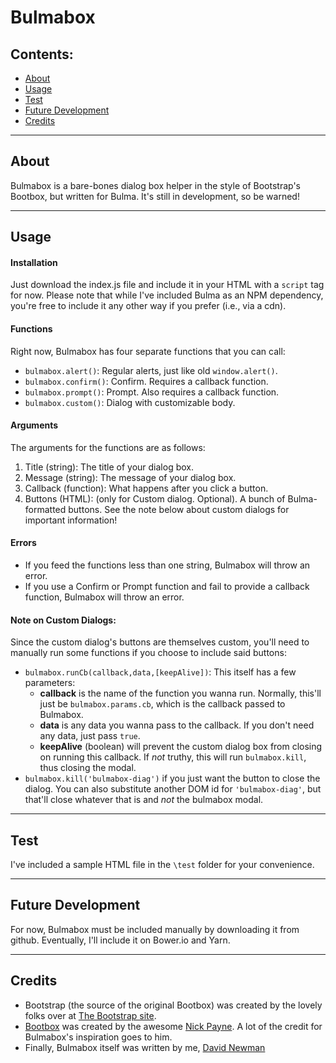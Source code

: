 # Bulmabox

## Contents:
 - [About](#about)
 - [Usage](#usage)
 - [Test](#test)
 - [Future Development](#future-development)
 - [Credits](#credits)

----

## About
Bulmabox is a bare-bones dialog box helper in the style of Bootstrap's Bootbox, but written for Bulma. It's still in development, so be warned!

----

## Usage
#### Installation
Just download the index.js file and include it in your HTML with a `script` tag for now.
Please note that while I've included Bulma as an NPM dependency, you're free to include it any other way if you prefer (i.e., via a cdn).

#### Functions
Right now, Bulmabox has four separate functions that you can call:
 - `bulmabox.alert()`: Regular alerts, just like old `window.alert()`.
 - `bulmabox.confirm()`: Confirm. Requires a callback function.
 - `bulmabox.prompt()`: Prompt. Also requires a callback function.
 - `bulmabox.custom()`: Dialog with customizable body. 
#### Arguments
The arguments for the functions are as follows:
 1. Title (string): The title of your dialog box.
 2. Message (string): The message of your dialog box.
 3. Callback (function): What happens after you click a button.
 4. Buttons (HTML): (only for Custom dialog. Optional). A bunch of Bulma-formatted buttons. See the note below about custom dialogs for important information!

#### Errors
 - If you feed the functions less than one string, Bulmabox will throw an error. 
 - If you use a Confirm or Prompt function and fail to provide a callback function, Bulmabox will throw an error.

#### Note on Custom Dialogs:
 Since the custom dialog's buttons are themselves custom, you'll need to manually run some functions if you choose to include said buttons:
 - `bulmabox.runCb(callback,data,[keepAlive])`: This itself has a few parameters:
    - **callback** is the name of the function you wanna run. Normally, this'll just be `bulmabox.params.cb`, which is the callback passed to Bulmabox. 
    - **data** is any data you wanna pass to the callback. If you don't need any data, just pass `true`. 
    - **keepAlive** (boolean) will prevent the custom dialog box from closing on running this callback. If *not* truthy, this will run `bulmabox.kill`, thus closing the modal.
 - `bulmabox.kill('bulmabox-diag')` if you just want the button to close the dialog. You can also substitute another DOM id for `'bulmabox-diag'`, but that'll close whatever that is and *not* the bulmabox modal.

----

## Test
I've included a sample HTML file in the `\test` folder for your convenience. 

----

## Future Development
For now, Bulmabox must be included manually by downloading it from github. Eventually, I'll include it on Bower.io and Yarn.

----

## Credits
 - Bootstrap (the source of the original Bootbox) was created by the lovely folks over at [The Bootstrap site](https://getbootstrap.com/).
 - [Bootbox](http://bootboxjs.com/) was created by the awesome [Nick Payne](http://twitter.com/makeusabrew). A lot of the credit for Bulmabox's inspiration goes to him.
 - Finally, Bulmabox itself was written by me, [David Newman](https://github.com/Newms34/)